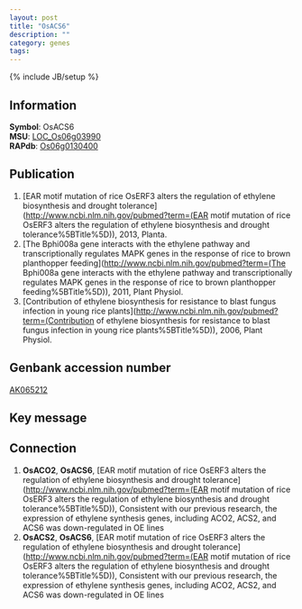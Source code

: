 ```yaml
---
layout: post
title: "OsACS6"
description: ""
category: genes
tags: 
---
```

{% include JB/setup %}

## Information
__Symbol__: OsACS6  
__MSU__: [LOC_Os06g03990](http://rice.plantbiology.msu.edu/cgi-bin/ORF_infopage.cgi?orf=LOC_Os06g03990)  
__RAPdb__: [Os06g0130400](http://rapdb.dna.affrc.go.jp/viewer/gbrowse_details/irgsp1?name=Os06g0130400)  

## Publication
1. [EAR motif mutation of rice OsERF3 alters the regulation of ethylene biosynthesis and drought tolerance](http://www.ncbi.nlm.nih.gov/pubmed?term=(EAR motif mutation of rice OsERF3 alters the regulation of ethylene biosynthesis and drought tolerance%5BTitle%5D)), 2013, Planta.
2. [The Bphi008a gene interacts with the ethylene pathway and transcriptionally regulates MAPK genes in the response of rice to brown planthopper feeding](http://www.ncbi.nlm.nih.gov/pubmed?term=(The Bphi008a gene interacts with the ethylene pathway and transcriptionally regulates MAPK genes in the response of rice to brown planthopper feeding%5BTitle%5D)), 2011, Plant Physiol.
3. [Contribution of ethylene biosynthesis for resistance to blast fungus infection in young rice plants](http://www.ncbi.nlm.nih.gov/pubmed?term=(Contribution of ethylene biosynthesis for resistance to blast fungus infection in young rice plants%5BTitle%5D)), 2006, Plant Physiol.

## Genbank accession number
[AK065212](http://www.ncbi.nlm.nih.gov/nuccore/AK065212)

## Key message

## Connection
1. __OsACO2__, __OsACS6__, [EAR motif mutation of rice OsERF3 alters the regulation of ethylene biosynthesis and drought tolerance](http://www.ncbi.nlm.nih.gov/pubmed?term=(EAR motif mutation of rice OsERF3 alters the regulation of ethylene biosynthesis and drought tolerance%5BTitle%5D)),  Consistent with our previous research, the expression of ethylene synthesis genes, including ACO2, ACS2, and ACS6 was down-regulated in OE lines
2. __OsACS2__, __OsACS6__, [EAR motif mutation of rice OsERF3 alters the regulation of ethylene biosynthesis and drought tolerance](http://www.ncbi.nlm.nih.gov/pubmed?term=(EAR motif mutation of rice OsERF3 alters the regulation of ethylene biosynthesis and drought tolerance%5BTitle%5D)),  Consistent with our previous research, the expression of ethylene synthesis genes, including ACO2, ACS2, and ACS6 was down-regulated in OE lines


